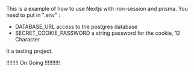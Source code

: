 This is a example of how to use Nextjs with iron-session and prisma.
You need to put in ".env" :

- DATABASE_URL access to the postgres database
- SECRET_COOKIE_PASSWORD a string password for the cookie, 12 Character

It a testing project.

!!!!!!!! On Going !!!!!!!!!!

